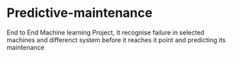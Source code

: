 # Predictive-maintenance
End to End Machine learning Project, It recognise failure in selected machines and differenct system before it reaches it point and predicting its maintenance
